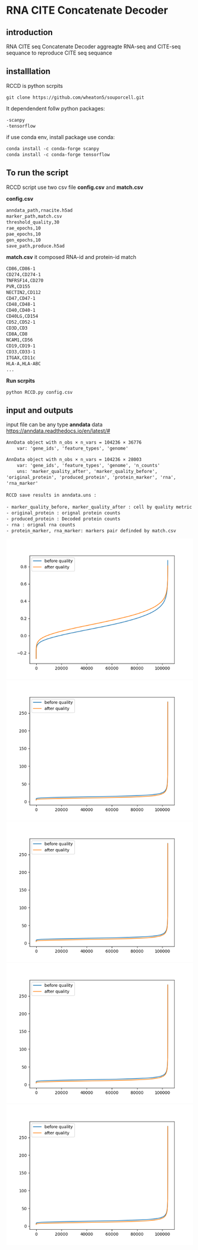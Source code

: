 # RNA CITE Concatenate Decoder
## introduction 
RNA CITE seq Concatenate Decoder aggreagte RNA-seq and CITE-seq sequance to reproduce CITE seq sequance
## installlation 
RCCD is python scrpits
```
git clone https://github.com/wheaton5/souporcell.git
```
It dependendent follw python packages:
```
-scanpy
-tensorflow
```
if use conda env, install package use conda:
```
conda install -c conda-forge scanpy
conda install -c conda-forge tensorflow
```

## To run the script

RCCD script use two csv file **config.csv** and **match.csv**

**config.csv**
```
anndata_path,rnacite.h5ad
marker_path,match.csv
threshold_quality,30
rae_epochs,10
pae_epochs,10
gen_epochs,10
save_path,produce.h5ad
```
**match.csv**
it composed RNA-id and protein-id match 
```
CD86,CD86-1
CD274,CD274-1
TNFRSF14,CD270
PVR,CD155
NECTIN2,CD112
CD47,CD47-1
CD48,CD48-1
CD40,CD40-1
CD40LG,CD154
CD52,CD52-1
CD3D,CD3
CD8A,CD8
NCAM1,CD56
CD19,CD19-1
CD33,CD33-1
ITGAX,CD11c
HLA-A,HLA-ABC
...
```
**Run scrpits**
```
python RCCD.py config.csv
```

## input and outputs

input file can be any type **anndata** data <https://anndata.readthedocs.io/en/latest/#>
```
AnnData object with n_obs × n_vars = 104236 × 36776
    var: 'gene_ids', 'feature_types', 'genome'
```
```
AnnData object with n_obs × n_vars = 104236 × 28003
    var: 'gene_ids', 'feature_types', 'genome', 'n_counts'
    uns: 'marker_quality_after', 'marker_quality_before', 'original_protein', 'produced_protein', 'protein_marker', 'rna', 'rna_marker'

RCCD save results in anndata.uns :

- marker_quality_before, marker_quality_after : cell by quality metric 
- original_protein : orignal protein counts
- produced_protein : Decoded protein counts
- rna : orignal rna counts
- protein_marker, rna_marker: markers pair definded by match.csv

```
![cos_sim](./img/cos_sim.png)
![cos_sim](./img/euclid_distance.png)
![cos_sim](./img/euclid_distance.png)
![cos_sim](./img/euclid_distance.png)
![cos_sim](./img/euclid_distance.png)